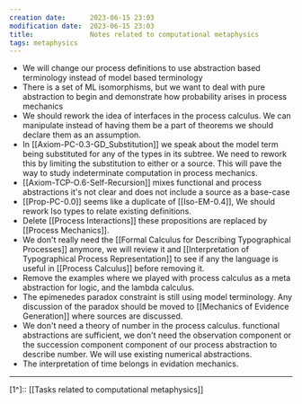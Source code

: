 ```yaml
---
creation date:		2023-06-15 23:03
modification date:	2023-06-15 23:03
title: 				Notes related to computational metaphysics
tags: metaphysics
---
```

* We will change our process definitions to use abstraction based terminology instead of model based terminology
* There is  a set of ML isomorphisms, but we want to deal with pure abstraction to begin and demonstrate how probability arises in process mechanics
* We should rework the idea of interfaces in the process calculus. We can manipulate instead of having them be a part of theorems we should declare them as an assumption.
* In [[Axiom-PC-0.3-GD_Substitution]] we speak about the model term being substituted for any of the types in its subtree. We need to rework this by limiting the substitution to either or a source. This will pave the way to study indeterminate computation in process mechanics.
* [[Axiom-TCP-O.6-Self-Recursion]] mixes functional and process abstractions it's not clear and does not include a source as a base-case
* [[Prop-PC-0.0]] seems like a duplicate of [[Iso-EM-0.4]], We should rework Iso types to relate existing definitions.
* Delete [[Process Interactions]] these propositions are replaced by [[Process Mechanics]].
* We don't really need the [[Formal Calculus for Describing Typographical Processes]] anymore, we will review it and [[Interpretation of Typographical Process Representation]] to see if any the language is useful in [[Process Calculus]] before removing it. 
* Remove the examples where we played with process calculus as a meta abstraction for logic, and the lambda calculus.
* The epimenedes paradox constraint is still using model terminology. Any discussion of the paradox should be moved to [[Mechanics of Evidence Generation]] where sources are discussed.
* We don't need a theory of number in the process calculus. functional abstractions are sufficient, we don't need the observation component or the succession component component of our process abstraction to describe number. We will use existing numerical abstractions.
* The interpretation of time belongs in evidation mechanics.
---
[1^]:: [[Tasks related to computational metaphysics]]

